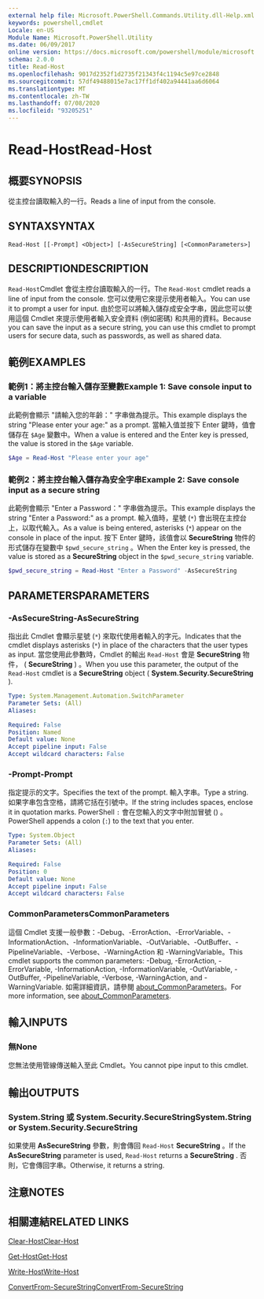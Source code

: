 ```yaml
---
external help file: Microsoft.PowerShell.Commands.Utility.dll-Help.xml
keywords: powershell,cmdlet
Locale: en-US
Module Name: Microsoft.PowerShell.Utility
ms.date: 06/09/2017
online version: https://docs.microsoft.com/powershell/module/microsoft.powershell.utility/read-host?view=powershell-5.1&WT.mc_id=ps-gethelp
schema: 2.0.0
title: Read-Host
ms.openlocfilehash: 9017d2352f1d2735f21343f4c1194c5e97ce2848
ms.sourcegitcommit: 57df49488015e7ac17ff1df402a94441aa6d6064
ms.translationtype: MT
ms.contentlocale: zh-TW
ms.lasthandoff: 07/08/2020
ms.locfileid: "93205251"
---
```

# <span data-ttu-id="896d5-103">Read-Host</span><span class="sxs-lookup"><span data-stu-id="896d5-103">Read-Host</span></span>

## <span data-ttu-id="896d5-104">概要</span><span class="sxs-lookup"><span data-stu-id="896d5-104">SYNOPSIS</span></span>
<span data-ttu-id="896d5-105">從主控台讀取輸入的一行。</span><span class="sxs-lookup"><span data-stu-id="896d5-105">Reads a line of input from the console.</span></span>

## <span data-ttu-id="896d5-106">SYNTAX</span><span class="sxs-lookup"><span data-stu-id="896d5-106">SYNTAX</span></span>

```
Read-Host [[-Prompt] <Object>] [-AsSecureString] [<CommonParameters>]
```

## <span data-ttu-id="896d5-107">DESCRIPTION</span><span class="sxs-lookup"><span data-stu-id="896d5-107">DESCRIPTION</span></span>

<span data-ttu-id="896d5-108">`Read-Host`Cmdlet 會從主控台讀取輸入的一行。</span><span class="sxs-lookup"><span data-stu-id="896d5-108">The `Read-Host` cmdlet reads a line of input from the console.</span></span> <span data-ttu-id="896d5-109">您可以使用它來提示使用者輸入。</span><span class="sxs-lookup"><span data-stu-id="896d5-109">You can use it to prompt a user for input.</span></span> <span data-ttu-id="896d5-110">由於您可以將輸入儲存成安全字串，因此您可以使用這個 Cmdlet 來提示使用者輸入安全資料 (例如密碼) 和共用的資料。</span><span class="sxs-lookup"><span data-stu-id="896d5-110">Because you can save the input as a secure string, you can use this cmdlet to prompt users for secure data, such as passwords, as well as shared data.</span></span>

## <span data-ttu-id="896d5-111">範例</span><span class="sxs-lookup"><span data-stu-id="896d5-111">EXAMPLES</span></span>

### <span data-ttu-id="896d5-112">範例1：將主控台輸入儲存至變數</span><span class="sxs-lookup"><span data-stu-id="896d5-112">Example 1: Save console input to a variable</span></span>

<span data-ttu-id="896d5-113">此範例會顯示 "請輸入您的年齡：" 字串做為提示。</span><span class="sxs-lookup"><span data-stu-id="896d5-113">This example displays the string "Please enter your age:" as a prompt.</span></span> <span data-ttu-id="896d5-114">當輸入值並按下 Enter 鍵時，值會儲存在 `$Age` 變數中。</span><span class="sxs-lookup"><span data-stu-id="896d5-114">When a value is entered and the Enter key is pressed, the value is stored in the `$Age` variable.</span></span>

```powershell
$Age = Read-Host "Please enter your age"
```

### <span data-ttu-id="896d5-115">範例2：將主控台輸入儲存為安全字串</span><span class="sxs-lookup"><span data-stu-id="896d5-115">Example 2: Save console input as a secure string</span></span>

<span data-ttu-id="896d5-116">此範例會顯示 "Enter a Password：" 字串做為提示。</span><span class="sxs-lookup"><span data-stu-id="896d5-116">This example displays the string "Enter a Password:" as a prompt.</span></span> <span data-ttu-id="896d5-117">輸入值時，星號 (`*`) 會出現在主控台上，以取代輸入。</span><span class="sxs-lookup"><span data-stu-id="896d5-117">As a value is being entered, asterisks (`*`) appear on the console in place of the input.</span></span> <span data-ttu-id="896d5-118">按下 Enter 鍵時，該值會以 **SecureString** 物件的形式儲存在變數中 `$pwd_secure_string` 。</span><span class="sxs-lookup"><span data-stu-id="896d5-118">When the Enter key is pressed, the value is stored as a **SecureString** object in the `$pwd_secure_string` variable.</span></span>

```powershell
$pwd_secure_string = Read-Host "Enter a Password" -AsSecureString
```

## <span data-ttu-id="896d5-119">PARAMETERS</span><span class="sxs-lookup"><span data-stu-id="896d5-119">PARAMETERS</span></span>

### <span data-ttu-id="896d5-120">-AsSecureString</span><span class="sxs-lookup"><span data-stu-id="896d5-120">-AsSecureString</span></span>

<span data-ttu-id="896d5-121">指出此 Cmdlet 會顯示星號 (`*`) 來取代使用者輸入的字元。</span><span class="sxs-lookup"><span data-stu-id="896d5-121">Indicates that the cmdlet displays asterisks (`*`) in place of the characters that the user types as input.</span></span> <span data-ttu-id="896d5-122">當您使用此參數時，Cmdlet 的輸出 `Read-Host` 會是 **SecureString** 物件， ( **SecureString** ) 。</span><span class="sxs-lookup"><span data-stu-id="896d5-122">When you use this parameter, the output of the `Read-Host` cmdlet is a **SecureString** object ( **System.Security.SecureString** ).</span></span>

```yaml
Type: System.Management.Automation.SwitchParameter
Parameter Sets: (All)
Aliases:

Required: False
Position: Named
Default value: None
Accept pipeline input: False
Accept wildcard characters: False
```

### <span data-ttu-id="896d5-123">-Prompt</span><span class="sxs-lookup"><span data-stu-id="896d5-123">-Prompt</span></span>

<span data-ttu-id="896d5-124">指定提示的文字。</span><span class="sxs-lookup"><span data-stu-id="896d5-124">Specifies the text of the prompt.</span></span>
<span data-ttu-id="896d5-125">輸入字串。</span><span class="sxs-lookup"><span data-stu-id="896d5-125">Type a string.</span></span>
<span data-ttu-id="896d5-126">如果字串包含空格，請將它括在引號中。</span><span class="sxs-lookup"><span data-stu-id="896d5-126">If the string includes spaces, enclose it in quotation marks.</span></span>
<span data-ttu-id="896d5-127">PowerShell `:` 會在您輸入的文字中附加冒號 () 。</span><span class="sxs-lookup"><span data-stu-id="896d5-127">PowerShell appends a colon (`:`) to the text that you enter.</span></span>

```yaml
Type: System.Object
Parameter Sets: (All)
Aliases:

Required: False
Position: 0
Default value: None
Accept pipeline input: False
Accept wildcard characters: False
```

### <span data-ttu-id="896d5-128">CommonParameters</span><span class="sxs-lookup"><span data-stu-id="896d5-128">CommonParameters</span></span>

<span data-ttu-id="896d5-129">這個 Cmdlet 支援一般參數：-Debug、-ErrorAction、-ErrorVariable、-InformationAction、-InformationVariable、-OutVariable、-OutBuffer、-PipelineVariable、-Verbose、-WarningAction 和 -WarningVariable。</span><span class="sxs-lookup"><span data-stu-id="896d5-129">This cmdlet supports the common parameters: -Debug, -ErrorAction, -ErrorVariable, -InformationAction, -InformationVariable, -OutVariable, -OutBuffer, -PipelineVariable, -Verbose, -WarningAction, and -WarningVariable.</span></span> <span data-ttu-id="896d5-130">如需詳細資訊，請參閱 [about_CommonParameters](https://go.microsoft.com/fwlink/?LinkID=113216)。</span><span class="sxs-lookup"><span data-stu-id="896d5-130">For more information, see [about_CommonParameters](https://go.microsoft.com/fwlink/?LinkID=113216).</span></span>

## <span data-ttu-id="896d5-131">輸入</span><span class="sxs-lookup"><span data-stu-id="896d5-131">INPUTS</span></span>

### <span data-ttu-id="896d5-132">無</span><span class="sxs-lookup"><span data-stu-id="896d5-132">None</span></span>

<span data-ttu-id="896d5-133">您無法使用管線傳送輸入至此 Cmdlet。</span><span class="sxs-lookup"><span data-stu-id="896d5-133">You cannot pipe input to this cmdlet.</span></span>

## <span data-ttu-id="896d5-134">輸出</span><span class="sxs-lookup"><span data-stu-id="896d5-134">OUTPUTS</span></span>

### <span data-ttu-id="896d5-135">System.String 或 System.Security.SecureString</span><span class="sxs-lookup"><span data-stu-id="896d5-135">System.String or System.Security.SecureString</span></span>

<span data-ttu-id="896d5-136">如果使用 **AsSecureString** 參數，則會傳回 `Read-Host` **SecureString** 。</span><span class="sxs-lookup"><span data-stu-id="896d5-136">If the **AsSecureString** parameter is used, `Read-Host` returns a **SecureString** .</span></span> <span data-ttu-id="896d5-137">否則，它會傳回字串。</span><span class="sxs-lookup"><span data-stu-id="896d5-137">Otherwise, it returns a string.</span></span>

## <span data-ttu-id="896d5-138">注意</span><span class="sxs-lookup"><span data-stu-id="896d5-138">NOTES</span></span>

## <span data-ttu-id="896d5-139">相關連結</span><span class="sxs-lookup"><span data-stu-id="896d5-139">RELATED LINKS</span></span>

[<span data-ttu-id="896d5-140">Clear-Host</span><span class="sxs-lookup"><span data-stu-id="896d5-140">Clear-Host</span></span>](../microsoft.powershell.core/clear-host.md)

[<span data-ttu-id="896d5-141">Get-Host</span><span class="sxs-lookup"><span data-stu-id="896d5-141">Get-Host</span></span>](Get-Host.md)

[<span data-ttu-id="896d5-142">Write-Host</span><span class="sxs-lookup"><span data-stu-id="896d5-142">Write-Host</span></span>](Write-Host.md)

[<span data-ttu-id="896d5-143">ConvertFrom-SecureString</span><span class="sxs-lookup"><span data-stu-id="896d5-143">ConvertFrom-SecureString</span></span>](../Microsoft.PowerShell.Security/ConvertFrom-SecureString.md)
